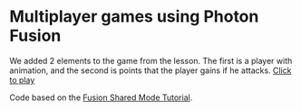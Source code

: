 # Multiplayer games using Photon Fusion

We added 2 elements to the game from the lesson. The first is a player with animation, and the second is points that the player gains if he attacks. [Click to play](https://mayamichael.itch.io/multiplayer-game) 

Code based on the [Fusion Shared Mode Tutorial](https://doc.photonengine.com/fusion/current/tutorials/shared-mode-basics/overview).
